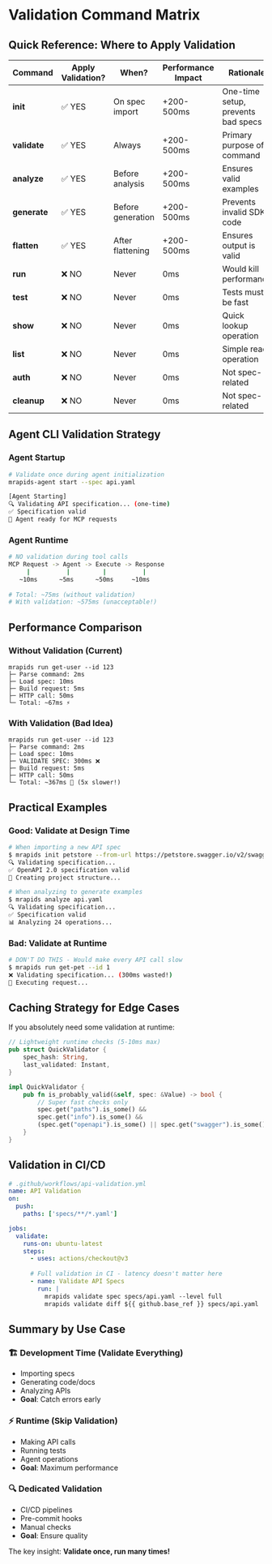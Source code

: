 # Validation Command Matrix

## Quick Reference: Where to Apply Validation

| Command | Apply Validation? | When? | Performance Impact | Rationale |
|---------|------------------|-------|-------------------|-----------|
| **init** | ✅ YES | On spec import | +200-500ms | One-time setup, prevents bad specs |
| **validate** | ✅ YES | Always | +200-500ms | Primary purpose of command |
| **analyze** | ✅ YES | Before analysis | +200-500ms | Ensures valid examples |
| **generate** | ✅ YES | Before generation | +200-500ms | Prevents invalid SDK code |
| **flatten** | ✅ YES | After flattening | +200-500ms | Ensures output is valid |
| **run** | ❌ NO | Never | 0ms | Would kill performance |
| **test** | ❌ NO | Never | 0ms | Tests must be fast |
| **show** | ❌ NO | Never | 0ms | Quick lookup operation |
| **list** | ❌ NO | Never | 0ms | Simple read operation |
| **auth** | ❌ NO | Never | 0ms | Not spec-related |
| **cleanup** | ❌ NO | Never | 0ms | Not spec-related |

## Agent CLI Validation Strategy

### Agent Startup
```bash
# Validate once during agent initialization
mrapids-agent start --spec api.yaml

[Agent Starting]
🔍 Validating API specification... (one-time)
✅ Specification valid
🚀 Agent ready for MCP requests
```

### Agent Runtime
```bash
# NO validation during tool calls
MCP Request -> Agent -> Execute -> Response
     |          |         |          |
   ~10ms      ~5ms      ~50ms     ~10ms
   
# Total: ~75ms (without validation)
# With validation: ~575ms (unacceptable!)
```

## Performance Comparison

### Without Validation (Current)
```
mrapids run get-user --id 123
├─ Parse command: 2ms
├─ Load spec: 10ms  
├─ Build request: 5ms
├─ HTTP call: 50ms
└─ Total: ~67ms ⚡
```

### With Validation (Bad Idea)
```
mrapids run get-user --id 123
├─ Parse command: 2ms
├─ Load spec: 10ms
├─ VALIDATE SPEC: 300ms ❌
├─ Build request: 5ms  
├─ HTTP call: 50ms
└─ Total: ~367ms 🐌 (5x slower!)
```

## Practical Examples

### Good: Validate at Design Time
```bash
# When importing a new API spec
$ mrapids init petstore --from-url https://petstore.swagger.io/v2/swagger.json
🔍 Validating specification...
✅ OpenAPI 2.0 specification valid
📁 Creating project structure...

# When analyzing to generate examples  
$ mrapids analyze api.yaml
🔍 Validating specification...
✅ Specification valid
📊 Analyzing 24 operations...
```

### Bad: Validate at Runtime
```bash
# DON'T DO THIS - Would make every API call slow
$ mrapids run get-pet --id 1
❌ Validating specification... (300ms wasted!)
🚀 Executing request...
```

## Caching Strategy for Edge Cases

If you absolutely need some validation at runtime:

```rust
// Lightweight runtime checks (5-10ms max)
pub struct QuickValidator {
    spec_hash: String,
    last_validated: Instant,
}

impl QuickValidator {
    pub fn is_probably_valid(&self, spec: &Value) -> bool {
        // Super fast checks only
        spec.get("paths").is_some() &&
        spec.get("info").is_some() &&
        (spec.get("openapi").is_some() || spec.get("swagger").is_some())
    }
}
```

## Validation in CI/CD

```yaml
# .github/workflows/api-validation.yml
name: API Validation
on:
  push:
    paths: ['specs/**/*.yaml']

jobs:
  validate:
    runs-on: ubuntu-latest
    steps:
      - uses: actions/checkout@v3
      
      # Full validation in CI - latency doesn't matter here
      - name: Validate API Specs
        run: |
          mrapids validate spec specs/api.yaml --level full
          mrapids validate diff ${{ github.base_ref }} specs/api.yaml
```

## Summary by Use Case

### 🏗️ Development Time (Validate Everything)
- Importing specs
- Generating code/docs
- Analyzing APIs
- **Goal**: Catch errors early

### ⚡ Runtime (Skip Validation)  
- Making API calls
- Running tests
- Agent operations
- **Goal**: Maximum performance

### 🔍 Dedicated Validation
- CI/CD pipelines
- Pre-commit hooks
- Manual checks
- **Goal**: Ensure quality

The key insight: **Validate once, run many times!**